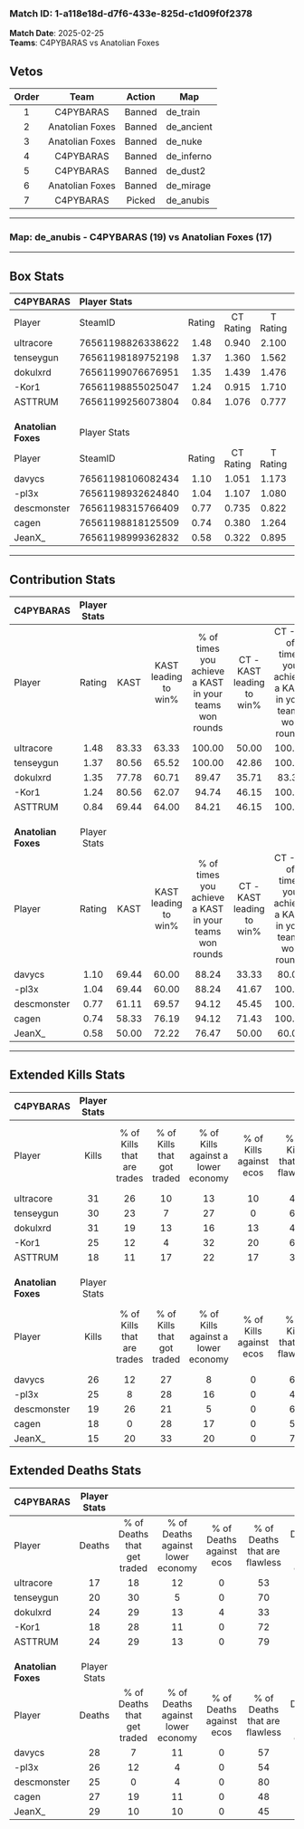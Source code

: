 ### Match ID: 1-a118e18d-d7f6-433e-825d-c1d09f0f2378  
**Match Date**: 2025-02-25  
**Teams**: C4PYBARAS vs Anatolian Foxes  

## Vetos  

| Order | Team | Action | Map |
| :---: | :--: | :----: | --- |
| 1 | C4PYBARAS | Banned | de_train |
| 2 | Anatolian Foxes | Banned | de_ancient |
| 3 | Anatolian Foxes | Banned | de_nuke |
| 4 | C4PYBARAS | Banned | de_inferno |
| 5 | C4PYBARAS | Banned | de_dust2 |
| 6 | Anatolian Foxes | Banned | de_mirage |
| 7 | C4PYBARAS | Picked | de_anubis |

---  

### **Map**: de_anubis - C4PYBARAS (19) vs Anatolian Foxes (17)  
---  

## Box Stats  

| **C4PYBARAS**       | Player Stats      |        |           |          |       |      |       |         |        |      |     |
| :- | :- | :-: | :-: | :-: | :-: | :-: | :-: | :-: | :-: | :-: | :-: |
| Player              | SteamID           | Rating | CT Rating | T Rating | KAST  | ADR  | Kills | Assists | Deaths | K/D  | HS% |
| uItracore           | 76561198826338622 |  1.48  |   0.940   |  2.100   | 83.33 | 90.1 |  31   |    9    |   17   | 1.82 | 54  |
| tenseygun           | 76561198189752198 |  1.37  |   1.360   |  1.562   | 80.56 | 85.2 |  30   |    9    |   20   | 1.50 | 33  |
| dokulxrd            | 76561199076676951 |  1.35  |   1.439   |  1.476   | 77.78 | 96.9 |  31   |    9    |   24   | 1.29 | 54  |
| -Kor1               | 76561198855025047 |  1.24  |   0.915   |  1.710   | 80.56 | 76.9 |  25   |    3    |   18   | 1.39 | 52  |
| ASTTRUM             | 76561199256073804 |  0.84  |   1.076   |  0.777   | 69.44 | 54.1 |  18   |    7    |   24   | 0.75 | 50  |
|                     |                   |        |           |          |       |      |       |         |        |      |     |
|                     |                   |        |           |          |       |      |       |         |        |      |     |
|                     |                   |        |           |          |       |      |       |         |        |      |     |
| **Anatolian Foxes** | Player Stats      |        |           |          |       |      |       |         |        |      |     |
| Player              | SteamID           | Rating | CT Rating | T Rating | KAST  | ADR  | Kills | Assists | Deaths | K/D  | HS% |
| davycs              | 76561198106082434 |  1.10  |   1.051   |  1.173   | 69.44 | 91.8 |  26   |    9    |   28   | 0.93 | 57  |
| -pl3x               | 76561198932624840 |  1.04  |   1.107   |  1.080   | 69.44 | 77.9 |  25   |    4    |   26   | 0.96 | 68  |
| descmonster         | 76561198315766409 |  0.77  |   0.735   |  0.822   | 61.11 | 52.3 |  19   |    4    |   25   | 0.76 | 10  |
| cagen               | 76561198818125509 |  0.74  |   0.380   |  1.264   | 58.33 | 66.0 |  18   |    5    |   27   | 0.67 | 50  |
| JeanX_              | 76561198999362832 |  0.58  |   0.322   |  0.895   | 50.00 | 64.2 |  15   |    6    |   29   | 0.52 | 86  |
---  

## Contribution Stats  

| **C4PYBARAS**       | Player Stats |       |                      |                                                        |                           |                                                             |                          |                                                            |
| :- | :-: | :-: | :-: | :-: | :-: | :-: | :-: | :-: |
| Player              |    Rating    | KAST  | KAST leading to win% | % of times you achieve a KAST in your teams won rounds | CT - KAST leading to win% | CT - % of times you achieve a KAST in your teams won rounds | T - KAST leading to win% | T - % of times you achieve a KAST in your teams won rounds |
| uItracore           |     1.48     | 83.33 |        63.33         |                         100.00                         |           50.00           |                           100.00                            |          72.22           |                           100.00                           |
| tenseygun           |     1.37     | 80.56 |        65.52         |                         100.00                         |           42.86           |                           100.00                            |          86.67           |                           100.00                           |
| dokulxrd            |     1.35     | 77.78 |        60.71         |                         89.47                          |           35.71           |                            83.33                            |          85.71           |                           92.31                            |
| -Kor1               |     1.24     | 80.56 |        62.07         |                         94.74                          |           46.15           |                           100.00                            |          75.00           |                           92.31                            |
| ASTTRUM             |     0.84     | 69.44 |        64.00         |                         84.21                          |           46.15           |                           100.00                            |          83.33           |                           76.92                            |
|                     |              |       |                      |                                                        |                           |                                                             |                          |                                                            |
|                     |              |       |                      |                                                        |                           |                                                             |                          |                                                            |
|                     |              |       |                      |                                                        |                           |                                                             |                          |                                                            |
| **Anatolian Foxes** | Player Stats |       |                      |                                                        |                           |                                                             |                          |                                                            |
| Player              |    Rating    | KAST  | KAST leading to win% | % of times you achieve a KAST in your teams won rounds | CT - KAST leading to win% | CT - % of times you achieve a KAST in your teams won rounds | T - KAST leading to win% | T - % of times you achieve a KAST in your teams won rounds |
| davycs              |     1.10     | 69.44 |        60.00         |                         88.24                          |           33.33           |                            80.00                            |          84.62           |                           91.67                            |
| -pl3x               |     1.04     | 69.44 |        60.00         |                         88.24                          |           41.67           |                           100.00                            |          76.92           |                           83.33                            |
| descmonster         |     0.77     | 61.11 |        69.57         |                         94.12                          |           45.45           |                           100.00                            |          91.67           |                           91.67                            |
| cagen               |     0.74     | 58.33 |        76.19         |                         94.12                          |           71.43           |                           100.00                            |          78.57           |                           91.67                            |
| JeanX_              |     0.58     | 50.00 |        72.22         |                         76.47                          |           50.00           |                            60.00                            |          83.33           |                           83.33                            |
---  

## Extended Kills Stats  

| **C4PYBARAS**       | Player Stats |                            |                            |                                    |                         |                              |                                 |                                       |                    |           |
| :- | :-: | :-: | :-: | :-: | :-: | :-: | :-: | :-: | :-: | :-: |
| Player              |    Kills     | % of Kills that are trades | % of Kills that got traded | % of Kills against a lower economy | % of Kills against ecos | % of Kills that are flawless | % of Kills that are close duels | % of Kills that are assisted by flash | Pistol Round Kills | AWP Kills |
| uItracore           |      31      |             26             |             10             |                 13                 |           10            |              48              |               16                |                   3                   |         0          |     2     |
| tenseygun           |      30      |             23             |             7              |                 27                 |            0            |              67              |                7                |                   3                   |         17         |     1     |
| dokulxrd            |      31      |             19             |             13             |                 16                 |           13            |              45              |               13                |                   0                   |         0          |     4     |
| -Kor1               |      25      |             12             |             4              |                 32                 |           20            |              68              |                4                |                  12                   |         0          |     2     |
| ASTTRUM             |      18      |             11             |             17             |                 22                 |           17            |              39              |                6                |                   6                   |         0          |     0     |
|                     |              |                            |                            |                                    |                         |                              |                                 |                                       |                    |           |
|                     |              |                            |                            |                                    |                         |                              |                                 |                                       |                    |           |
|                     |              |                            |                            |                                    |                         |                              |                                 |                                       |                    |           |
| **Anatolian Foxes** | Player Stats |                            |                            |                                    |                         |                              |                                 |                                       |                    |           |
| Player              |    Kills     | % of Kills that are trades | % of Kills that got traded | % of Kills against a lower economy | % of Kills against ecos | % of Kills that are flawless | % of Kills that are close duels | % of Kills that are assisted by flash | Pistol Round Kills | AWP Kills |
| davycs              |      26      |             12             |             27             |                 8                  |            0            |              65              |                4                |                   8                   |         0          |     0     |
| -pl3x               |      25      |             8              |             28             |                 16                 |            0            |              44              |                4                |                   4                   |         0          |     4     |
| descmonster         |      19      |             26             |             21             |                 5                  |            0            |              68              |                5                |                   0                   |         12         |     0     |
| cagen               |      18      |             0              |             28             |                 17                 |            0            |              56              |                0                |                   0                   |         0          |     0     |
| JeanX_              |      15      |             20             |             33             |                 20                 |            0            |              73              |               13                |                   0                   |         0          |     1     |
## Extended Deaths Stats  

| **C4PYBARAS**       | Player Stats |                             |                                   |                          |                               |                            |                           |               |
| :- | :-: | :-: | :-: | :-: | :-: | :-: | :-: | :-: |
| Player              |    Deaths    | % of Deaths that get traded | % of Deaths against lower economy | % of Deaths against ecos | % of Deaths that are flawless | % of Deaths that are close | % of Deaths while blinded | Deaths to AWP |
| uItracore           |      17      |             18              |                12                 |            0             |              53               |             0              |             6             |       5       |
| tenseygun           |      20      |             30              |                 5                 |            0             |              70               |             0              |             0             |       2       |
| dokulxrd            |      24      |             29              |                13                 |            4             |              33               |             17             |             4             |       1       |
| -Kor1               |      18      |             28              |                11                 |            0             |              72               |             6              |             0             |       2       |
| ASTTRUM             |      24      |             29              |                13                 |            0             |              79               |             0              |             4             |       2       |
|                     |              |                             |                                   |                          |                               |                            |                           |               |
|                     |              |                             |                                   |                          |                               |                            |                           |               |
|                     |              |                             |                                   |                          |                               |                            |                           |               |
| **Anatolian Foxes** | Player Stats |                             |                                   |                          |                               |                            |                           |               |
| Player              |    Deaths    | % of Deaths that get traded | % of Deaths against lower economy | % of Deaths against ecos | % of Deaths that are flawless | % of Deaths that are close | % of Deaths while blinded | Deaths to AWP |
| davycs              |      28      |              7              |                11                 |            0             |              57               |             14             |             0             |       2       |
| -pl3x               |      26      |             12              |                 4                 |            0             |              54               |             8              |             0             |       6       |
| descmonster         |      25      |              0              |                 4                 |            0             |              80               |             0              |             4             |       2       |
| cagen               |      27      |             19              |                11                 |            0             |              48               |             11             |            15             |       3       |
| JeanX_              |      29      |             10              |                10                 |            0             |              45               |             14             |             3             |       4       |
